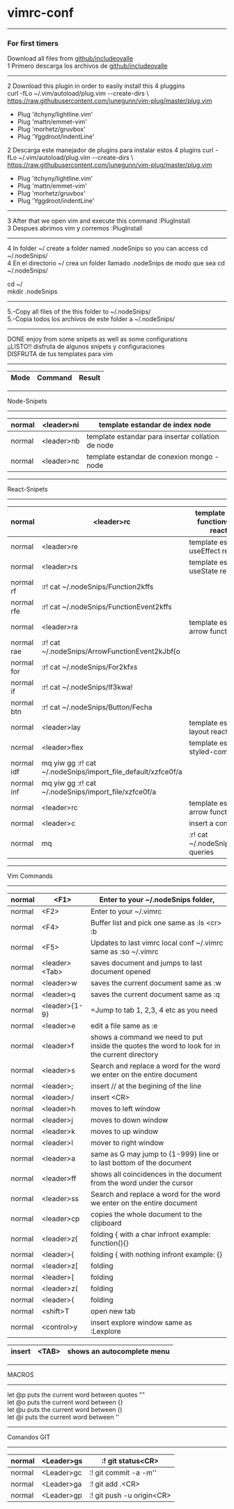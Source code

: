 # vimrc-conf<br>

---

### For first timers

 Download all files from [github/includeovalle](https://github.com/includeovalle/vimrc-conf.git) <br>
1 Primero descarga los archivos de [github/includeovalle](https://github.com/includeovalle/vimrc-conf.git)<br>

---

2 Download this plugin in order to easily install this 4 pluggins<br>
  curl -fLo ~/.vim/autoload/plug.vim --create-dirs \ https://raw.githubusercontent.com/junegunn/vim-plug/master/plug.vim <br>

* Plug 'itchyny/lightline.vim'
* Plug 'mattn/emmet-vim'
* Plug 'morhetz/gruvbox'
* Plug 'Yggdroot/indentLine'

2 Descarga  este manejador de plugins para instalar estos 4 plugins
        curl -fLo ~/.vim/autoload/plug.vim --create-dirs \ https://raw.githubusercontent.com/junegunn/vim-plug/master/plug.vim
* Plug 'itchyny/lightline.vim' 
* Plug 'mattn/emmet-vim' 
* Plug 'morhetz/gruvbox' 
* Plug 'Yggdroot/indentLine' 

---

3 After that we open vim and execute this command :PlugInstall<br>
3 Despues abrimos vim y corremos :PlugInstall<br>

---

4 In folder ~/ create a folder named .nodeSnips so you can access cd ~/.nodeSnips/<br>
4 En el directorio ~/ crea un folder llamado .nodeSnips de modo que sea cd ~/.nodeSnips/<br>

cd ~/<br>
mkdir .nodeSnips<br>

---
5.-Copy all files of the this folder to ~/.nodeSnips/<br>
5.-Copia todos los archivos de este folder a ~/.nodeSnips/<br>

---
DONE enjoy from some snipets as well as some configurations<br>
¡¡LISTO!! disfruta de algunos snipets y configuraciones<br>
DISFRUTA de tus templates para vim <br>

---

|Mode  | Command | Result |
|------|---------|--------|

---
Node-Snipets<br>

---

|normal | \<leader\>ni| template estandar de index node |
|---|---|---|
|normal |\<leader\>nb | template estandar para insertar collation de node|
|normal | \<leader\>nc| template estandar de conexion mongo - node     |

---
React-Snipets

---

|normal |\<leader\>rc | template estandar de functionComponent react - node|
|---|---|---|
|normal |\<leader\>re | template estandar de useEffect react - node|
|normal |\<leader\>rs | template estandar de useState react - node]|
| normal <leader>rf   |   :r! cat ~/.nodeSnips/Function<CR>2kff<space>s|
| normal <leader>rfe  |   :r! cat ~/.nodeSnips/FunctionEvent<CR>2kff<space>s|
|normal |\<leader\>ra | template estandar de arrow function|
|    normal <leader>rae   |  :r! cat ~/.nodeSnips/ArrowFunctionEvent<CR>2kJbf{o|
|    normal <leader>for  |   :r! cat ~/.nodeSnips/For<CR>2kfx<space>s|
|    normal <leader>if   |   :r! cat ~/.nodeSnips/If<CR>3kwa!|
|    normal <leader>btn |    :r! cat ~/.nodeSnips/Button<CR>/Fecha<CR>|
|normal  |\<leader\>lay| template estandar de layout react |
|normal |\<leader\>flex | template estandar de styled-components|
|    normal <leader>idf |   mq yiw gg :r! cat ~/.nodeSnips/import_file_default<CR>/xzf<CR>ce<C-r>0<esc>f/a<C-x><C-f><tab>|
|    normal <leader>inf|     mq yiw gg :r! cat ~/.nodeSnips/import_file<CR>/xzf<CR>ce<C-r>0<esc>f/a<C-x><C-f><tab>|
|normal |\<leader\>rc | template estandar de arrow function|
|normal |\<leader\>c  | insert a console.log()|
|normal |<leader>mq   |	      :r! cat ~/.nodeSnips/css/media-queries<CR>|

---

Vim Commands

---

|normal|  \<F1\> |  Enter to your ~/.nodeSnips folder,
|---|---|---|
|normal|  \<F2\> | Enter to your ~/.vimrc|
|normal|  \<F4\> | Buffer list and pick one same as :ls \<cr\> :b|
|normal|  \<F5\> | Updates to last vimrc local conf ~/.vimrc  same as :so ~/.vimrc|
|normal|  \<leader\>\<Tab\> |saves document and jumps to last document opened|
|normal|  \<leader\>w |saves the current document same as :w|
|normal|  \<leader\>q |saves the current document same as :q|
|normal|  \<leader\>{1-9} |=Jump to tab 1, 2,3, 4 etc as you need|
|normal|  \<leader\>e  |edit a file same as :e|
|normal|  \<leader\>f | shows a command we need to put inside the quotes the word to look for in the current directory|
|normal|  \<leader\>s  |Search and replace a word for the word we enter on the entire document|
|normal|  \<leader\>; |insert // at the begining of the line|
|normal|  \<leader\>/ |insert \<CR\>|
|normal|  \<leader\>h |moves to left window|
|normal|  \<leader\>j |moves to down window|
|normal|  \<leader\>k |moves to up window|
|normal|  \<leader\>l |mover to right window|
|normal|  \<leader\>a  |same as G may jump to {1-999} line or to last bottom of the document|
|normal|  \<leader\>ff  |shows all coincidences in the document from the word under the cursor |
|normal|  \<leader\>ss  |Search and replace a word for the word we enter on the entire document|
|normal|  \<leader\>cp | copies the whole document to the clipboard|
|normal|  \<leader\>z{ |folding { with a char infront example: function(){}	|
|normal|  \<leader\>{ |folding { with nothing infront example: {}	|
|normal|  \<leader\>z[ |folding|
|normal|  \<leader\>[ |folding|
|normal|  \<leader\>z( |folding|
|normal|  \<leader\>( | folding|
|normal|  \<shift\>T |  open new tab|
|normal|  \<control\>y | insert explore window same as :Lexplore|


|insert|  \<TAB\>| shows an autocomplete menu|
|---|---|---|

---
MACROS

---

let @p puts the current word between quotes ""<br>
let @o puts the current word between {}<br>
let @u puts the current word between ()<br>
let @i puts the current word between ''<br>

  
---
Comandos GIT

---

|normal| \<Leader\>gs | :! git status\<CR\>|
|---|---|---|
|normal| \<Leader\>gc | :! git commit -a -m''|
|normal| \<Leader\>ga | :! git add .\<CR\>|
|normal| \<Leader\>gp | :! git push -u origin\<CR\>|

